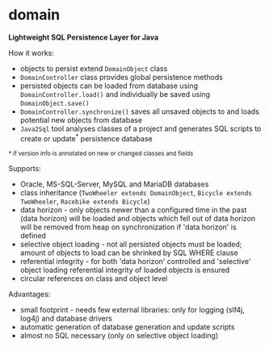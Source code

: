 # domain
**Lightweight SQL Persistence Layer for Java**

How it works:
- objects to persist extend `DomainObject` class
- `DomainController` class provides global persistence methods
- persisted objects can be loaded from database using `DomainController.load()` and individually be saved using `DomainObject.save()`
- `DomainController.synchronize()` saves all unsaved objects to and loads potential new objects from database
- `Java2Sql` tool analyses classes of a project and generates SQL scripts to create or update<sup>*</sup> persistence database

<sup>\* if version info is annotated on new or changed classes and fields</sup>

Supports:
- Oracle, MS-SQL-Server, MySQL and MariaDB databases
- class inheritance (`TwoWheeler extends DomainObject`, `Bicycle extends TwoWheeler`, `Racebike extends Bicycle`)
- data horizon - only objects newer than a configured time in the past (data horizon) will be loaded and objects which fell out of data horizon will be removed from heap on synchronization if 'data horizon' is defined
- selective object loading - not all persisted objects must be loaded; amount of objects to load can be shrinked by SQL WHERE clause
- referential integrity - for both 'data horizon' controlled and 'selective' object loading referential integrity of loaded objects is ensured
- circular references on class and object level

Advantages:
- small footprint - needs few external libraries: only for logging (slf4j, log4j) and database drivers 
- automatic generation of database generation and update scripts    
- almost no SQL necessary (only on selective object loading)
